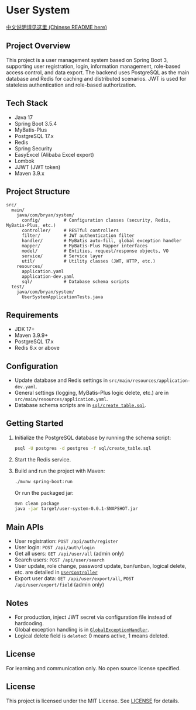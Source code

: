 # User System

[中文说明请见这里 (Chinese README here)](./README_zh-CN.md)

## Project Overview

This project is a user management system based on Spring Boot 3, supporting user registration, login, information management, role-based access control, and data export. The backend uses PostgreSQL as the main database and Redis for caching and distributed scenarios. JWT is used for stateless authentication and role-based authorization.

## Tech Stack

- Java 17
- Spring Boot 3.5.4
- MyBatis-Plus
- PostgreSQL 17.x
- Redis
- Spring Security
- EasyExcel (Alibaba Excel export)
- Lombok
- JJWT (JWT token)
- Maven 3.9.x

## Project Structure

```
src/
  main/
    java/com/bryan/system/
      config/         # Configuration classes (security, Redis, MyBatis-Plus, etc.)
      controller/     # RESTful controllers
      filter/         # JWT authentication filter
      handler/        # MyBatis auto-fill, global exception handler
      mapper/         # MyBatis-Plus Mapper interfaces
      model/          # Entities, request/response objects, VO
      service/        # Service layer
      util/           # Utility classes (JWT, HTTP, etc.)
    resources/
      application.yaml
      application-dev.yaml
      sql/            # Database schema scripts
  test/
    java/com/bryan/system/
      UserSystemApplicationTests.java
```

## Requirements

- JDK 17+
- Maven 3.9.9+
- PostgreSQL 17.x
- Redis 6.x or above

## Configuration

- Update database and Redis settings in `src/main/resources/application-dev.yaml`.
- General settings (logging, MyBatis-Plus logic delete, etc.) are in `src/main/resources/application.yaml`.
- Database schema scripts are in [`sql/create_table.sql`](src/main/resources/sql/create_table.sql).

## Getting Started

1. Initialize the PostgreSQL database by running the schema script:

   ```sh
   psql -U postgres -d postgres -f sql/create_table.sql
   ```
2. Start the Redis service.
3. Build and run the project with Maven:

   ```sh
   ./mvnw spring-boot:run
   ```

   Or run the packaged jar:

   ```sh
   mvn clean package
   java -jar target/user-system-0.0.1-SNAPSHOT.jar
   ```

## Main APIs

- User registration: `POST /api/auth/register`
- User login: `POST /api/auth/login`
- Get all users: `GET /api/user/all` (admin only)
- Search users: `POST /api/user/search`
- User update, role change, password update, ban/unban, logical delete, etc. are detailed in [`UserController`](src/main/java/com/bryan/system/controller/UserController.java)
- Export user data: `GET /api/user/export/all`, `POST /api/user/export/field` (admin only)

## Notes

- For production, inject JWT secret via configuration file instead of hardcoding.
- Global exception handling is in [`GlobalExceptionHandler`](src/main/java/com/bryan/system/handler/GlobalExceptionHandler.java).
- Logical delete field is `deleted`: 0 means active, 1 means deleted.

## License

For learning and communication only. No open source license specified.

## License

This project is licensed under the MIT License.
See [LICENSE](LICENSE) for details.


